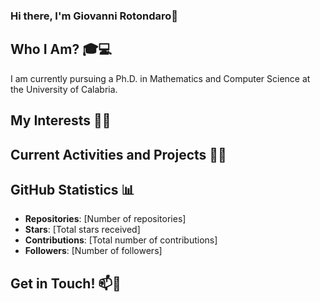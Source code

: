 ### Hi there, I'm Giovanni Rotondaro👋

## Who I Am? 🎓💻

I am currently pursuing a Ph.D. in Mathematics and Computer Science at the University of Calabria.

## My Interests 🧠🌐

## Current Activities and Projects 🚀🔬

## GitHub Statistics 📊

- **Repositories**: [Number of repositories]
- **Stars**: [Total stars received]
- **Contributions**: [Total number of contributions]
- **Followers**: [Number of followers]

## Get in Touch! 📫🤝

<!--
**giovannirotondaro/giovannirotondaro** is a ✨ _special_ ✨ repository because its `README.md` (this file) appears on your GitHub profile.

Here are some ideas to get you started:

- 🔭 I’m currently working on ...
- 🌱 I’m currently learning ...
- 👯 I’m looking to collaborate on ...
- 🤔 I’m looking for help with ...
- 💬 Ask me about ...
- 📫 How to reach me: ...
- 😄 Pronouns: ...
- ⚡ Fun fact: ...
-->

